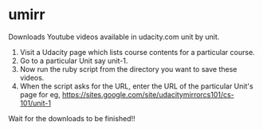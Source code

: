 umirr
=====

Downloads Youtube videos available in udacity.com unit by unit.

1. Visit a Udacity page which lists course contents for a particular course.
2. Go to a particular Unit say unit-1.
3. Now run the ruby script from the directory you want to save these videos.
4. When the script asks for the URL, enter the URL of the particular Unit's page
   for eg, https://sites.google.com/site/udacitymirrorcs101/cs-101/unit-1

Wait for the downloads to be finished!!

